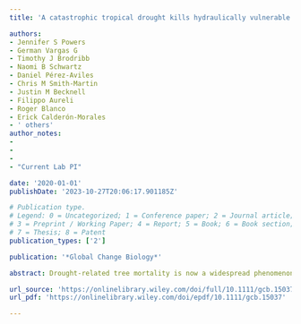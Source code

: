 ```yaml
---
title: 'A catastrophic tropical drought kills hydraulically vulnerable tree species'

authors:
- Jennifer S Powers
- German Vargas G
- Timothy J Brodribb
- Naomi B Schwartz
- Daniel Pérez-Aviles
- Chris M Smith-Martin
- Justin M Becknell
- Filippo Aureli
- Roger Blanco
- Erick Calderón-Morales
- ' others'
author_notes:
- 
-
-
- "Current Lab PI"

date: '2020-01-01'
publishDate: '2023-10-27T20:06:17.901185Z'

# Publication type.
# Legend: 0 = Uncategorized; 1 = Conference paper; 2 = Journal article;
# 3 = Preprint / Working Paper; 4 = Report; 5 = Book; 6 = Book section;
# 7 = Thesis; 8 = Patent
publication_types: ['2']

publication: '*Global Change Biology*'

abstract: Drought-related tree mortality is now a widespread phenomenon predicted to increase in magnitude with climate change. However, the patterns of which species and trees are most vulnerable to drought, and the underlying mechanisms have remained elusive, in part due to the lack of relevant data and difficulty of predicting the location of catastrophic drought years in advance. We used long-term demographic records and extensive databases of functional traits and distribution patterns to understand the responses of 20–53 species to an extreme drought in a seasonally dry tropical forest in Costa Rica, which occurred during the 2015 El Niño Southern Oscillation event. Overall, species-specific mortality rates during the drought ranged from 0% to 34%, and varied little as a function of tree size. By contrast, hydraulic safety margins correlated well with probability of mortality among species, while morphological or leaf economics spectrum traits did not. This firmly suggests hydraulic traits as targets for future research.

url_source: 'https://onlinelibrary.wiley.com/doi/full/10.1111/gcb.15037'
url_pdf: 'https://onlinelibrary.wiley.com/doi/epdf/10.1111/gcb.15037'

---
```

